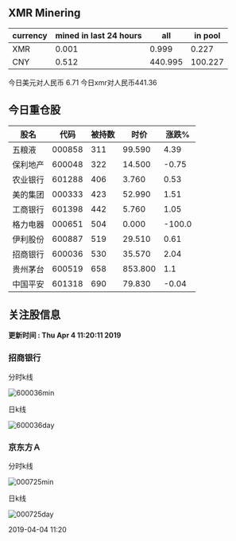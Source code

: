 ## XMR Minering

|currency|mined in last 24 hours|all|in pool|
|---|---|---|---|
|XMR|0.001|0.999|0.227|
|CNY|0.512|440.995|100.227|

今日美元对人民币 6.71	今日xmr对人民币441.36


## 今日重仓股 

|股名|代码|被持数|时价|涨跌%|
|---|---|---|---|---|
|五粮液|000858|311|99.590|4.39|
|保利地产|600048|322|14.500|-0.75|
|农业银行|601288|406|3.760|0.53|
|美的集团|000333|423|52.990|1.51|
|工商银行|601398|442|5.760|1.05|
|格力电器|000651|504|0.000|-100.0|
|伊利股份|600887|519|29.510|0.61|
|招商银行|600036|530|35.570|2.04|
|贵州茅台|600519|658|853.800|1.1|
|中国平安|601318|690|79.830|-0.04|

## 关注股信息
**更新时间 : Thu Apr  4 11:20:11 2019**
### 招商银行 
分时k线

![600036min](http://image.sinajs.cn/newchart/min/n/sh600036.gif)

日k线

![600036day](http://image.sinajs.cn/newchart/daily/n/sh600036.gif)

### 京东方Ａ 
分时k线

![000725min](http://image.sinajs.cn/newchart/min/n/sz000725.gif)

日k线

![000725day](http://image.sinajs.cn/newchart/daily/n/sz000725.gif)

2019-04-04 11:20